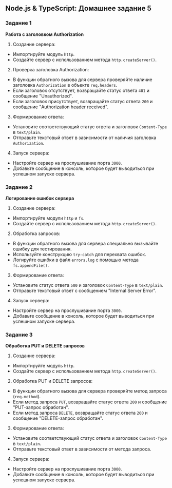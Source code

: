 ## Node.js & TypeScript: Домашнее задание 5

### Задание 1

**Работа с заголовком Authorization**

1. Создание сервера:

- Импортируйте модуль `http`.
- Создайте сервер с использованием метода `http.createServer()`.

2. Проверка заголовка Authorization:

- В функции обратного вызова для сервера проверяйте наличие заголовка `Authorization` в объекте `req.headers`.
- Если заголовок отсутствует, возвращайте статус ответа `401` и сообщение "Unauthorized".
- Если заголовок присутствует, возвращайте статус ответа `200` и сообщение "Authorization header received".

3. Формирование ответа:

- Установите соответствующий статус ответа и заголовок `Content-Type` в `text/plain`.
- Отправьте текстовый ответ в зависимости от наличия заголовка `Authorization`.

4. Запуск сервера:

- Настройте сервер на прослушивание порта `3000`.
- Добавьте сообщение в консоль, которое будет выводиться при успешном запуске сервера.

### Задание 2

**Логирование ошибок сервера**

1. Создание сервера:

- Импортируйте модули `http` и `fs`.
- Создайте сервер с использованием метода `http.createServer()`.

2. Обработка запросов:

- В функции обратного вызова для сервера специально вызывайте ошибку для тестирования.
- Используйте конструкцию `try-catch` для перехвата ошибок.
- Логируйте ошибки в файл `errors.log` с помощью метода `fs.appendFile()`.

3. Формирование ответа:

- Установите статус ответа `500` и заголовок `Content-Type` в `text/plain`.
- Отправьте текстовый ответ с сообщением "Internal Server Error".

4. Запуск сервера:

- Настройте сервер на прослушивание порта `3000`.
- Добавьте сообщение в консоль, которое будет выводиться при успешном запуске сервера.

### Задание 3

**Обработка PUT и DELETE запросов**

1. Создание сервера:

- Импортируйте модуль `http`.
- Создайте сервер с использованием метода `http.createServer()`.

2. Обработка PUT и DELETE запросов:

- В функции обратного вызова для сервера проверяйте метод запроса (`req.method`).
- Если метод запроса `PUT`, возвращайте статус ответа `200` и сообщение "PUT-запрос обработан".
- Если метод запроса `DELETE`, возвращайте статус ответа `200` и сообщение "DELETE-запрос обработан".

3. Формирование ответа:

- Установите соответствующий статус ответа и заголовок `Content-Type` в `text/plain`.
- Отправьте текстовый ответ в зависимости от метода запроса.

4. Запуск сервера:

- Настройте сервер на прослушивание порта `3000`.
- Добавьте сообщение в консоль, которое будет выводиться при успешном запуске сервера.
